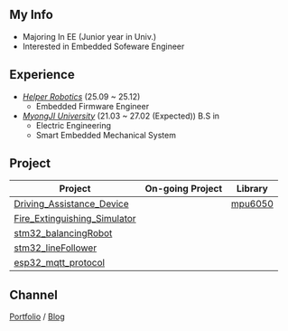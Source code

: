 ## My Info
- Majoring In EE (Junior year in Univ.)
- Interested in Embedded Sofeware Engineer

## Experience 
- [*Helper Robotics*]() (25.09 ~ 25.12)
  - Embedded Firmware Engineer
- [*MyongJI University*](https://www.mju.ac.kr/sites/mjukr/intro/intro.html) (21.03 ~ 27.02 (Expected)) B.S in 
  - Electric Engineering
  - Smart Embedded Mechanical System 
## Project

|Project|On-going Project|Library|
|-----|-----|------|
|[Driving_Assistance_Device](https://github.com/Driving-Assistance-Device)||[mpu6050](https://github.com/JwAhn0830/mpu6050)|
|[Fire_Extinguishing_Simulator](https://github.com/JwAhn0830/Fire_Extinguishing_Simulator)|||
|[stm32_balancingRobot](https://github.com/JwAhn0830/stm32_balancingRobot)|||
|[stm32_lineFollower](https://github.com/JwAhn0830/stm32_lineFollower)|||
|[esp32_mqtt_protocol](https://github.com/JwAhn0830/esp32_mqttProtocol)|||


## Channel  
[Portfolio](https://raspy-voyage-52c.notion.site/Jaewon-Ahn-21afb9efe59580bba735dbaa3749cfa1) / [Blog](https://jaewonahn1234.tistory.com/)


<!--
**JwAhn0830/JwAhn0830** is a ✨ _special_ ✨ repository because its `README.md` (this file) appears on your GitHub profile.

Here are some ideas to get you started:

- 🔭 I’m currently working on ...
- 🌱 I’m currently learning ...
- 👯 I’m looking to collaborate on ...
- 🤔 I’m looking for help with ...
- 💬 Ask me about ...
- 📫 How to reach me: ...
- 😄 Pronouns: ...
- ⚡ Fun fact: ...
-->
